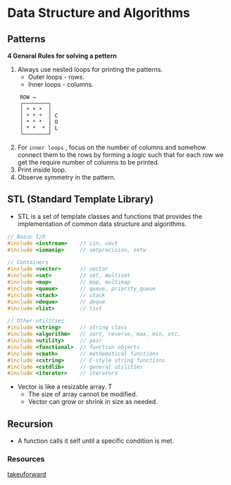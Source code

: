 # Data Structure and Algorithms

## Patterns

**4 Genaral Rules for solving a pettern**
1. Always use nested loops for printing the patterns.
   - Outer loops - rows.
   - Inner loops - columns.
```
	ROW →
    ┌────────┐
    │ * * *  │
    │ * * *  │ C
    │ * * *  │ O
    │ * *  * │ L
    └────────┘
```

2. For `inner loops` , focus on the number of columns and somehow connect them to the rows by forming a logic such that for each row we get the require number of columns to be printed.
3. Print inside loop.
4. Observe symmetry in the pattern.

## STL (Standard Template Library)

- STL is a set of template classes and functions that provides the implementation of common data structure and algorithms.

```Cpp
// Basic I/O
#include <iostream>    // cin, cout
#include <iomanip>     // setprecision, setw

// Containers
#include <vector>      // vector
#include <set>         // set, multiset
#include <map>         // map, multimap
#include <queue>       // queue, priority_queue
#include <stack>       // stack
#include <deque>       // deque
#include <list>        // list

// Other utilities
#include <string>      // string class
#include <algorithm>   // sort, reverse, max, min, etc.
#include <utility>     // pair
#include <functional>  // function objects
#include <cmath>       // mathematical functions
#include <cstring>     // C-style string functions
#include <cstdlib>     // general utilities
#include <iterator>    // iterators
```

- Vector is like a resizable array. T
  - The size of array cannot be modified.
  - Vector can grow or shrink in size as needed.

## Recursion

- A function calls it self until a specific condition is met.

### Resources

[takeuforward](https://takeuforward.org/strivers-a2z-dsa-course/must-do-pattern-problems-before-starting-dsa/)